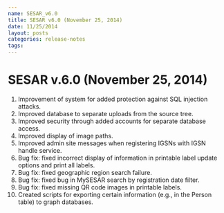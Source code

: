 ```yaml
---
name: SESAR_v6.0
title: SESAR v6.0 (November 25, 2014)
date: 11/25/2014
layout: posts
categories: release-notes
tags: 
---
```



# SESAR v.6.0 (November 25, 2014)
1. Improvement of system for added protection against SQL injection attacks.
2. Improved database to separate uploads from the source tree.
3. Improved security through added accounts for separate database access.
4. Improved display of image paths.
5. Improved admin site messages when registering IGSNs with IGSN handle service.
6. Bug fix: fixed incorrect display of information in printable label update options and print all labels.
7. Bug fix: fixed geographic region search failure.
8. Bug fix: fixed bug in MySESAR search by registration date filter.
9. Bug fix: fixed missing QR code images in printable labels.
10. Created scripts for exporting certain information (e.g., in the Person table) to graph databases.
